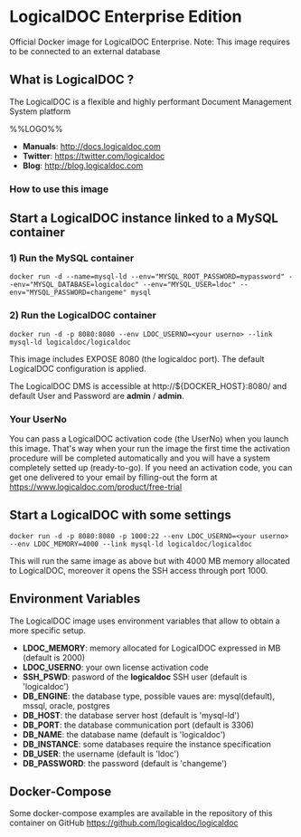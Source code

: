 # LogicalDOC Enterprise Edition
Official Docker image for LogicalDOC Enterprise.
Note: This image requires to be connected to an external database

## What is LogicalDOC ?
The LogicalDOC is a flexible and highly performant Document Management System platform

%%LOGO%%

* **Manuals**: http://docs.logicaldoc.com
* **Twitter**: https://twitter.com/logicaldoc
* **Blog**: http://blog.logicaldoc.com

### How to use this image

## Start a LogicalDOC instance linked to a MySQL container
### 1) Run the MySQL container
```Shell
docker run -d --name=mysql-ld --env="MYSQL_ROOT_PASSWORD=mypassword" --env="MYSQL_DATABASE=logicaldoc" --env="MYSQL_USER=ldoc" --env="MYSQL_PASSWORD=changeme" mysql
```

### 2) Run the LogicalDOC container
```Shell
docker run -d -p 8080:8080 --env LDOC_USERNO=<your userno> --link mysql-ld logicaldoc/logicaldoc
```

This image includes EXPOSE 8080 (the logicaldoc port). The default LogicalDOC configuration is applied.

The LogicalDOC DMS is accessible at http://${DOCKER_HOST}:8080/ and default User and Password are **admin** / **admin**.

### Your UserNo
You can pass a LogicalDOC activation code (the UserNo) when you launch this image.
That's way when your run the image the first time the activation procedure will be completed automatically and you will have a system completely setted up (ready-to-go).
If you need an activation code, you can get one delivered to your email by filling-out the form at https://www.logicaldoc.com/product/free-trial


## Start a LogicalDOC with some settings
```Shell
docker run -d -p 8080:8080 -p 1000:22 --env LDOC_USERNO=<your userno> --env LDOC_MEMORY=4000 --link mysql-ld logicaldoc/logicaldoc
```
This will run the same image as above but with 4000 MB memory allocated to LogicalDOC, moreover it opens the SSH access through port 1000.

## Environment Variables
The LogicalDOC image uses environment variables that allow to obtain a more specific setup.

* **LDOC_MEMORY**: memory allocated for LogicalDOC expressed in MB (default is 2000)
* **LDOC_USERNO**: your own license activation code
* **SSH_PSWD**: pasword of the **logicaldoc** SSH user (default is 'logicaldoc')
* **DB_ENGINE**: the database type, possible vaues are: mysql(default), mssql, oracle, postgres
* **DB_HOST**: the database server host (default is 'mysql-ld')
* **DB_PORT**: the database communication port (default is 3306)
* **DB_NAME**: the database name (default is 'logicaldoc')
* **DB_INSTANCE**: some databases require the instance specification
* **DB_USER**: the username (default is 'ldoc')
* **DB_PASSWORD**: the password (default is 'changeme')

## Docker-Compose
Some docker-compose examples are available in the repository of this container on GitHub https://github.com/logicaldoc/logicaldoc

